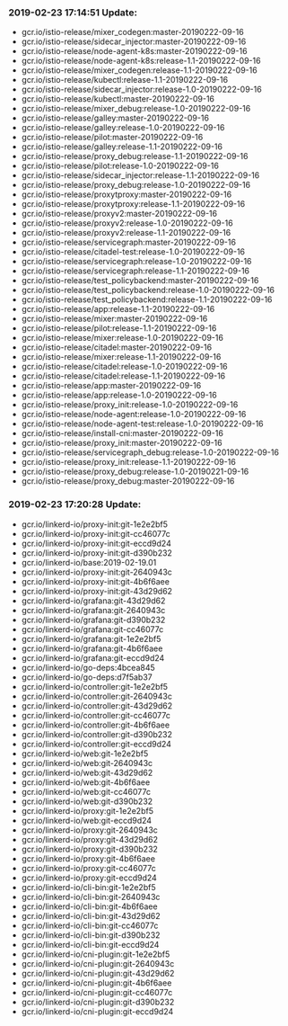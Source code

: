 ### 2019-02-23 17:14:51 Update:

- gcr.io/istio-release/mixer_codegen:master-20190222-09-16
- gcr.io/istio-release/sidecar_injector:master-20190222-09-16
- gcr.io/istio-release/node-agent-k8s:master-20190222-09-16
- gcr.io/istio-release/node-agent-k8s:release-1.1-20190222-09-16
- gcr.io/istio-release/mixer_codegen:release-1.1-20190222-09-16
- gcr.io/istio-release/kubectl:release-1.1-20190222-09-16
- gcr.io/istio-release/sidecar_injector:release-1.0-20190222-09-16
- gcr.io/istio-release/kubectl:master-20190222-09-16
- gcr.io/istio-release/mixer_debug:release-1.0-20190222-09-16
- gcr.io/istio-release/galley:master-20190222-09-16
- gcr.io/istio-release/galley:release-1.0-20190222-09-16
- gcr.io/istio-release/pilot:master-20190222-09-16
- gcr.io/istio-release/galley:release-1.1-20190222-09-16
- gcr.io/istio-release/proxy_debug:release-1.1-20190222-09-16
- gcr.io/istio-release/pilot:release-1.0-20190222-09-16
- gcr.io/istio-release/sidecar_injector:release-1.1-20190222-09-16
- gcr.io/istio-release/proxy_debug:release-1.0-20190222-09-16
- gcr.io/istio-release/proxytproxy:master-20190222-09-16
- gcr.io/istio-release/proxytproxy:release-1.1-20190222-09-16
- gcr.io/istio-release/proxyv2:master-20190222-09-16
- gcr.io/istio-release/proxyv2:release-1.0-20190222-09-16
- gcr.io/istio-release/proxyv2:release-1.1-20190222-09-16
- gcr.io/istio-release/servicegraph:master-20190222-09-16
- gcr.io/istio-release/citadel-test:release-1.0-20190222-09-16
- gcr.io/istio-release/servicegraph:release-1.0-20190222-09-16
- gcr.io/istio-release/servicegraph:release-1.1-20190222-09-16
- gcr.io/istio-release/test_policybackend:master-20190222-09-16
- gcr.io/istio-release/test_policybackend:release-1.0-20190222-09-16
- gcr.io/istio-release/test_policybackend:release-1.1-20190222-09-16
- gcr.io/istio-release/app:release-1.1-20190222-09-16
- gcr.io/istio-release/mixer:master-20190222-09-16
- gcr.io/istio-release/pilot:release-1.1-20190222-09-16
- gcr.io/istio-release/mixer:release-1.0-20190222-09-16
- gcr.io/istio-release/citadel:master-20190222-09-16
- gcr.io/istio-release/mixer:release-1.1-20190222-09-16
- gcr.io/istio-release/citadel:release-1.0-20190222-09-16
- gcr.io/istio-release/citadel:release-1.1-20190222-09-16
- gcr.io/istio-release/app:master-20190222-09-16
- gcr.io/istio-release/app:release-1.0-20190222-09-16
- gcr.io/istio-release/proxy_init:release-1.0-20190222-09-16
- gcr.io/istio-release/node-agent:release-1.0-20190222-09-16
- gcr.io/istio-release/node-agent-test:release-1.0-20190222-09-16
- gcr.io/istio-release/install-cni:master-20190222-09-16
- gcr.io/istio-release/proxy_init:master-20190222-09-16
- gcr.io/istio-release/servicegraph_debug:release-1.0-20190222-09-16
- gcr.io/istio-release/proxy_init:release-1.1-20190222-09-16
- gcr.io/istio-release/proxy_debug:release-1.0-20190221-09-16
- gcr.io/istio-release/proxy_debug:master-20190222-09-16
### 2019-02-23 17:20:28 Update:

- gcr.io/linkerd-io/proxy-init:git-1e2e2bf5
- gcr.io/linkerd-io/proxy-init:git-cc46077c
- gcr.io/linkerd-io/proxy-init:git-eccd9d24
- gcr.io/linkerd-io/proxy-init:git-d390b232
- gcr.io/linkerd-io/base:2019-02-19.01
- gcr.io/linkerd-io/proxy-init:git-2640943c
- gcr.io/linkerd-io/proxy-init:git-4b6f6aee
- gcr.io/linkerd-io/proxy-init:git-43d29d62
- gcr.io/linkerd-io/grafana:git-43d29d62
- gcr.io/linkerd-io/grafana:git-2640943c
- gcr.io/linkerd-io/grafana:git-d390b232
- gcr.io/linkerd-io/grafana:git-cc46077c
- gcr.io/linkerd-io/grafana:git-1e2e2bf5
- gcr.io/linkerd-io/grafana:git-4b6f6aee
- gcr.io/linkerd-io/grafana:git-eccd9d24
- gcr.io/linkerd-io/go-deps:4bcea845
- gcr.io/linkerd-io/go-deps:d7f5ab37
- gcr.io/linkerd-io/controller:git-1e2e2bf5
- gcr.io/linkerd-io/controller:git-2640943c
- gcr.io/linkerd-io/controller:git-43d29d62
- gcr.io/linkerd-io/controller:git-cc46077c
- gcr.io/linkerd-io/controller:git-4b6f6aee
- gcr.io/linkerd-io/controller:git-d390b232
- gcr.io/linkerd-io/controller:git-eccd9d24
- gcr.io/linkerd-io/web:git-1e2e2bf5
- gcr.io/linkerd-io/web:git-2640943c
- gcr.io/linkerd-io/web:git-43d29d62
- gcr.io/linkerd-io/web:git-4b6f6aee
- gcr.io/linkerd-io/web:git-cc46077c
- gcr.io/linkerd-io/web:git-d390b232
- gcr.io/linkerd-io/proxy:git-1e2e2bf5
- gcr.io/linkerd-io/web:git-eccd9d24
- gcr.io/linkerd-io/proxy:git-2640943c
- gcr.io/linkerd-io/proxy:git-43d29d62
- gcr.io/linkerd-io/proxy:git-d390b232
- gcr.io/linkerd-io/proxy:git-4b6f6aee
- gcr.io/linkerd-io/proxy:git-cc46077c
- gcr.io/linkerd-io/proxy:git-eccd9d24
- gcr.io/linkerd-io/cli-bin:git-1e2e2bf5
- gcr.io/linkerd-io/cli-bin:git-2640943c
- gcr.io/linkerd-io/cli-bin:git-4b6f6aee
- gcr.io/linkerd-io/cli-bin:git-43d29d62
- gcr.io/linkerd-io/cli-bin:git-cc46077c
- gcr.io/linkerd-io/cli-bin:git-d390b232
- gcr.io/linkerd-io/cli-bin:git-eccd9d24
- gcr.io/linkerd-io/cni-plugin:git-1e2e2bf5
- gcr.io/linkerd-io/cni-plugin:git-2640943c
- gcr.io/linkerd-io/cni-plugin:git-43d29d62
- gcr.io/linkerd-io/cni-plugin:git-4b6f6aee
- gcr.io/linkerd-io/cni-plugin:git-cc46077c
- gcr.io/linkerd-io/cni-plugin:git-d390b232
- gcr.io/linkerd-io/cni-plugin:git-eccd9d24
